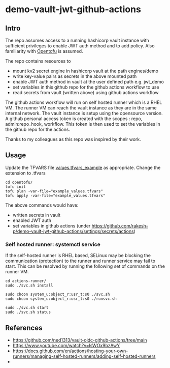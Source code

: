 # demo-vault-jwt-github-actions

## Intro

The repo assumes access to a running hashicorp vault instance with sufficient privileges to enable JWT auth method and to add policy.
Also familiarity with [Opentofu](https://opentofu.org/) is assumed. 

The repo contains resources to 
 - mount kv2 secret engine in hashicorp vault at the path engines/demo
 - write key-value pairs as secrets in the above mounted path
 - enable JWT auth method in vault at the user defined path e.g. jwt_demo
 - set variables in this github repo for the github actions workflow to use
 - read secrets from vault (written above) using github actions workflow

The github actions workflow will run on self hosted runner which is a RHEL VM. 
The runner VM can reach the vault instance as they are in the same internal network. 
The vault instance is setup using the opensource version.
A github personal access token is created with the scopes : repo, admin:repo_hook, workflow. This token is then used to set the variables in the github repo for the actions.

Thanks to my colleagues as this repo was inspired by their work. 

## Usage

Update the TFVARS file [values.tfvars_example](./opentofu/values.tfvars_example) as appropriate. Change the extension to .tfvars

```
cd opentofu/
tofu init
tofu plan -var-file="example_values.tfvars" 
tofu apply -var-file="example_values.tfvars" 
```
The above commands would have:
 - written secrets in vault
 - enabled JWT auth
 - set variables in github actions (under https://github.com/rakesh-p/demo-vault-jwt-github-actions/settings/secrets/actions)

### Self hosted runner: systemctl service
If the self-hosted runner is RHEL based, SELinux may be blocking the communication (protection) to the runner and runner service may fail to start. 
This can be resolved by running the following set of commands on the runner VM.

```
cd actions-runner/
sudo ./svc.sh install

sudo chcon system_u:object_r:usr_t:s0 ./svc.sh
sudo chcon system_u:object_r:usr_t:s0 ./runsvc.sh 

sudo ./svc.sh start
sudo ./svc.sh status
```

## References

- https://github.com/ned1313/vault-oidc-github-actions/tree/main 
- https://www.youtube.com/watch?v=lsWOx9bzAwY 
- https://docs.github.com/en/actions/hosting-your-own-runners/managing-self-hosted-runners/adding-self-hosted-runners
- 